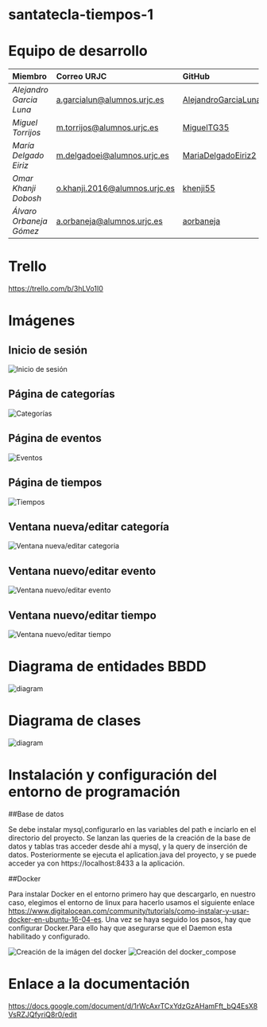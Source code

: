 # santatecla-tiempos-1

# Equipo de desarrollo

|        **Miembro**        |          **Correo URJC**          |        **GitHub**       |
|:---|:---|:---|
| *Alejandro Garcia Luna* | a.garcialun@alumnos.urjc.es   | [AlejandroGarciaLuna](https://github.com/alejandrogarcialuna) |
| *Miguel Torrijos*       | m.torrijos@alumnos.urjc.es    | [MiguelTG35](https://github.com/migueltg35)          |
| *María Delgado Eiriz*   | m.delgadoei@alumnos.urjc.es   | [MariaDelgadoEiriz2](https://github.com/mariadelgadoeiriz2)  |
| *Omar Khanji Dobosh*    | o.khanji.2016@alumnos.urjc.es | [khenji55](https://github.com/khenji55)            |
| *Álvaro Orbaneja Gómez*    | a.orbaneja@alumnos.urjc.es | [aorbaneja](https://github.com/aorbaneja)            |


# Trello
https://trello.com/b/3hLVo1I0

# Imágenes

## Inicio de sesión
![Inicio de sesión](screenshots/Phase&#32;1/Captura&#32;3.jpg)

## Página de categorías
![Categorías](/screenshots/Phase&#32;1/Captura&#32;1.jpg)

## Página de eventos
![Eventos](screenshots/Phase&#32;1/Captura&#32;4.jpg)

## Página de tiempos
![Tiempos](screenshots/Phase&#32;1/Captura&#32;7.jpg)

## Ventana nueva/editar categoría
![Ventana nueva/editar categoria](screenshots/Phase&#32;1/Captura&#32;2.jpg)

## Ventana nuevo/editar evento
![Ventana nuevo/editar evento](screenshots/Phase&#32;1/Captura&#32;5.jpg)

## Ventana nuevo/editar tiempo
![Ventana nuevo/editar tiempo](screenshots/Phase&#32;1/Captura&#32;6.jpg)

# Diagrama de entidades BBDD

![diagram](https://github.com/CodeURJC-DAW-2018-19/santatecla-tiempos-1/blob/master/screenshots/Phase%201/Diagrama.PNG)

# Diagrama de clases

![diagram](https://github.com/CodeURJC-DAW-2018-19/santatecla-tiempos-1/blob/master/screenshots/Phase%201/Clases.png)

# Instalación y configuración del entorno de programación

##Base de datos

Se debe instalar mysql,configurarlo en las variables del path e inciarlo en el directorio del proyecto. Se lanzan las queries de la creación de la base de datos y tablas tras acceder desde ahí a mysql, y la query de inserción de datos. Posteriormente se ejecuta el aplication.java del proyecto, y se puede acceder ya con https://localhost:8433 a la aplicación.

##Docker

Para instalar Docker en el entorno primero hay que descargarlo, en nuestro caso, elegimos el entorno de linux para hacerlo usamos el siguiente enlace https://www.digitalocean.com/community/tutorials/como-instalar-y-usar-docker-en-ubuntu-16-04-es.
Una vez se haya seguido los pasos, hay que configurar Docker.Para ello hay que asegurarse que el Daemon esta habilitado y configurado.

![Creación de la imágen del docker](screenshots/Phase%201/crear%20imagen.jpeg)
![Creación del docker_compose](screenshots/Phase%201/crear%20imagen.jpeg)
# Enlace a la documentación

https://docs.google.com/document/d/1rWcAxrTCxYdzGzAHamFft_bQ4EsX8VsRZJQfyriQ8r0/edit
